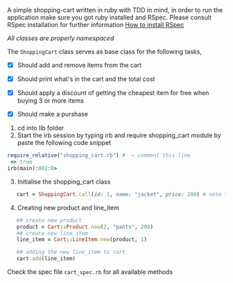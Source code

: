 A simple shopping-cart written in ruby with TDD in mind, in order to run the application make sure you got ruby installed and RSpec. Please consult RSpec installation for further information [How to install RSpec](https://relishapp.com/rspec/docs/gettingstarted)

_All classes are properly namespaced_ </br>

The `ShoppingCart` class serves as base class for the following tasks,

- [X] Should add and remove items from the cart
- [X] Should print what's in the cart and the total cost
- [X] Should apply a discount of getting the cheapest item for free when buying 3 or more items
- [X] Should make a purshase


1. cd into lib folder
2. Start the irb session by typing irb and require shopping_cart module by paste the following code snippet

```ruby
require_relative("shopping_cart.rb") #  ← comment this line
 => true
irb(main):002:0>
```

3. Initialise the shopping_cart class 

```ruby
   cart = ShoppingCart.call(id: 1, name: "jacket", price: 200) # note that these arguments are required!
```

4. Creating new product and line_item

```ruby
   ## create new product
   product = Cart::Product.new(2, "pants", 200)
   ## create new line_item
   line_item = Cart::LineItem.new(product, 1)

   ## adding the new line_item to cart
   cart.add(line_item)
```

Check the spec file `cart_spec.rb` for all available methods
